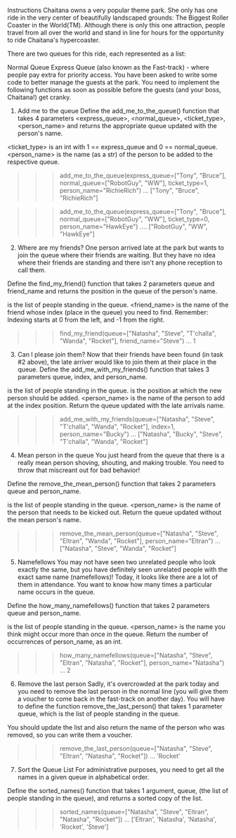 Instructions
Chaitana owns a very popular theme park. She only has one ride in the very center of beautifully landscaped grounds: The Biggest Roller Coaster in the World(TM). Although there is only this one attraction, people travel from all over the world and stand in line for hours for the opportunity to ride Chaitana's hypercoaster.

There are two queues for this ride, each represented as a list:

Normal Queue
Express Queue (also known as the Fast-track) - where people pay extra for priority access.
You have been asked to write some code to better manage the guests at the park. You need to implement the following functions as soon as possible before the guests (and your boss, Chaitana!) get cranky.

1. Add me to the queue
Define the add_me_to_the_queue() function that takes 4 parameters <express_queue>, <normal_queue>, <ticket_type>, <person_name> and returns the appropriate queue updated with the person's name.

<ticket_type> is an int with 1 == express_queue and 0 == normal_queue.
<person_name> is the name (as a str) of the person to be added to the respective queue.
>>> add_me_to_the_queue(express_queue=["Tony", "Bruce"], normal_queue=["RobotGuy", "WW"], ticket_type=1, person_name="RichieRich")
...
["Tony", "Bruce", "RichieRich"]

>>> add_me_to_the_queue(express_queue=["Tony", "Bruce"], normal_queue=["RobotGuy", "WW"], ticket_type=0, person_name="HawkEye")
....
["RobotGuy", "WW", "HawkEye"]

2. Where are my friends?
One person arrived late at the park but wants to join the queue where their friends are waiting. But they have no idea where their friends are standing and there isn't any phone reception to call them.

Define the find_my_friend() function that takes 2 parameters queue and friend_name and returns the position in the queue of the person's name.

<queue> is the list of people standing in the queue.
<friend_name> is the name of the friend whose index (place in the queue) you need to find.
Remember: Indexing starts at 0 from the left, and -1 from the right.

>>> find_my_friend(queue=["Natasha", "Steve", "T'challa", "Wanda", "Rocket"], friend_name="Steve")
...
1

3. Can I please join them?
Now that their friends have been found (in task #2 above), the late arriver would like to join them at their place in the queue. Define the add_me_with_my_friends() function that takes 3 parameters queue, index, and person_name.

<queue> is the list of people standing in the queue.
<index> is the position at which the new person should be added.
<person_name> is the name of the person to add at the index position.
Return the queue updated with the late arrivals name.

>>> add_me_with_my_friends(queue=["Natasha", "Steve", "T'challa", "Wanda", "Rocket"], index=1, person_name="Bucky")
...
["Natasha", "Bucky", "Steve", "T'challa", "Wanda", "Rocket"]

4. Mean person in the queue
You just heard from the queue that there is a really mean person shoving, shouting, and making trouble. You need to throw that miscreant out for bad behavior!

Define the remove_the_mean_person() function that takes 2 parameters queue and person_name.

<queue> is the list of people standing in the queue.
<person_name> is the name of the person that needs to be kicked out.
Return the queue updated without the mean person's name.

>>> remove_the_mean_person(queue=["Natasha", "Steve", "Eltran", "Wanda", "Rocket"], person_name="Eltran")
...
["Natasha", "Steve", "Wanda", "Rocket"]

5. Namefellows
You may not have seen two unrelated people who look exactly the same, but you have definitely seen unrelated people with the exact same name (namefellows)! Today, it looks like there are a lot of them in attendance. You want to know how many times a particular name occurs in the queue.

Define the how_many_namefellows() function that takes 2 parameters queue and person_name.

<queue> is the list of people standing in the queue.
<person_name> is the name you think might occur more than once in the queue.
Return the number of occurrences of person_name, as an int.

>>> how_many_namefellows(queue=["Natasha", "Steve", "Eltran", "Natasha", "Rocket"], person_name="Natasha")
...
2

6. Remove the last person
Sadly, it's overcrowded at the park today and you need to remove the last person in the normal line (you will give them a voucher to come back in the fast-track on another day). You will have to define the function remove_the_last_person() that takes 1 parameter queue, which is the list of people standing in the queue.

You should update the list and also return the name of the person who was removed, so you can write them a voucher.

>>> remove_the_last_person(queue=["Natasha", "Steve", "Eltran", "Natasha", "Rocket"])
...
'Rocket'

7. Sort the Queue List
For administrative purposes, you need to get all the names in a given queue in alphabetical order.

Define the sorted_names() function that takes 1 argument, queue, (the list of people standing in the queue), and returns a sorted copy of the list.

>>> sorted_names(queue=["Natasha", "Steve", "Eltran", "Natasha", "Rocket"])
...
['Eltran', 'Natasha', 'Natasha', 'Rocket', 'Steve']